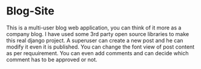 # Blog-Site
This is  a multi-user blog web application, you can think of it more as a company blog.
I have used some 3rd party open source libraries to make this real django project.
A superuser can create a new post and he can modify it even it is published. You can change the font view of post content as per requuirement.
You can even add comments and can decide which comment has to be approved or not.

